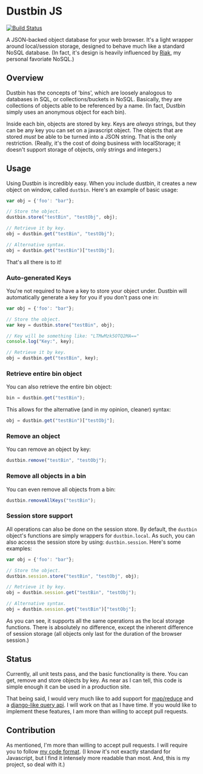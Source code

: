 # Dustbin JS

[![Build Status](https://travis-ci.org/Morgul/dustbin.png?branch=master)](https://travis-ci.org/Morgul/dustbin)

A JSON-backed object database for your web browser. It's a light wrapper around local/session storage, designed to
behave much like a standard NoSQL database. (In fact, it's design is heavily influenced by [Riak](http://basho.com/riak/),
my personal favoriate NoSQL.)

## Overview

Dustbin has the concepts of 'bins', which are loosely analogous to databases in SQL, or collections/buckets in NoSQL.
Basically, they are collections of objects able to be referenced by a name. (In fact, Dustbin simply uses an anonymous
object for each bin).

Inside each bin, objects are stored by key. Keys are _always_ strings, but they can be any key you can set on a
javascript object. The objects that are stored _must_ be able to be turned into a JSON string. That is the only
restriction. (Really, it's the cost of doing business with localStorage; it doesn't support storage of objects,
only strings and integers.)

## Usage

Using Dustbin is incredibly easy. When you include dustbin, it creates a new object on window, called `dustbin`. Here's
an example of basic usage:

```javascript
var obj = {'foo': "bar"};

// Store the object.
dustbin.store("testBin", "testObj", obj);

// Retrieve it by key.
obj = dustbin.get("testBin", "testObj");

// Alternative syntax.
obj = dustbin.get("testBin")["testObj"];
```

That's all there is to it!

### Auto-generated Keys

You're not required to have a key to store your object under. Dustbin will automatically generate a key for you if you
don't pass one in:

```javascript
var obj = {'foo': "bar"};

// Store the object.
var key = dustbin.store("testBin", obj);

// Key will be something like: "LTMwMzk5OTQ2MA=="
console.log("Key:", key);

// Retrieve it by key.
obj = dustbin.get("testBin", key);
```

### Retrieve entire bin object

You can also retrieve the entire bin object:

```javascript
bin = dustbin.get("testBin");
```

This allows for the alternative (and in my opinion, cleaner) syntax:

```javascript
obj = dustbin.get("testBin")["testObj"];
```

### Remove an object

You can remove an object by key:

```javascript
dustbin.remove("testBin", "testObj");
```

### Remove all objects in a bin

You can even remove all objects from a bin:

```javascript
dustbin.removeAllKeys("testBin");
```

### Session store support

All operations can also be done on the session store. By default, the `dustbin` object's functions are simply wrappers
for `dustbin.local`. As such, you can also access the session store by using: `dustbin.session`. Here's some examples:

```javascript
var obj = {'foo': "bar"};

// Store the object.
dustbin.session.store("testBin", "testObj", obj);

// Retrieve it by key.
obj = dustbin.session.get("testBin", "testObj");

// Alternative syntax.
obj = dustbin.session.get("testBin")["testObj"];
```

As you can see, it supports all the same operations as the local storage functions. There is absolutely no difference,
except the inherent difference of session storage (all objects only last for the duration of the browser session.)

## Status

Currently, all unit tests pass, and the basic functionality is there. You can get, remove and store objects by key. As
near as I can tell, this code is simple enough it can be used in a production site.

That being said, I would very much like to add support for [map/reduce](http://docs.basho.com/riak/latest/tutorials/querying/MapReduce/)
and a [django-like query api](https://docs.djangoproject.com/en/dev/ref/models/querysets/#id4). I will work on that as
I have time. If you would like to implement these features, I am more than willing to accept pull requests.

## Contribution

As mentioned, I'm more than willing to accept pull requests. I will require you to follow
[my code format](https://github.com/Morgul/dustbin/wiki/Code-Style). (I know it's not exactly standard for Javascript,
but I find it intensely more readable than most. And, this is my project, so  deal with it.)
